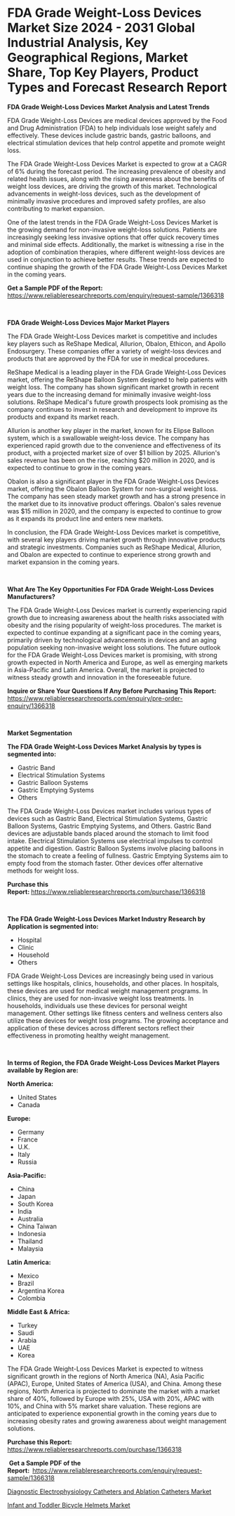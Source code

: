 <p><h1>FDA Grade Weight-Loss Devices Market Size 2024 - 2031 Global Industrial Analysis, Key Geographical Regions, Market Share, Top Key Players, Product Types and Forecast Research Report</h1></p><p><strong>FDA Grade Weight-Loss Devices Market Analysis and Latest Trends</strong></p>
<p><p>FDA Grade Weight-Loss Devices are medical devices approved by the Food and Drug Administration (FDA) to help individuals lose weight safely and effectively. These devices include gastric bands, gastric balloons, and electrical stimulation devices that help control appetite and promote weight loss.</p><p>The FDA Grade Weight-Loss Devices Market is expected to grow at a CAGR of 6% during the forecast period. The increasing prevalence of obesity and related health issues, along with the rising awareness about the benefits of weight loss devices, are driving the growth of this market. Technological advancements in weight-loss devices, such as the development of minimally invasive procedures and improved safety profiles, are also contributing to market expansion.</p><p>One of the latest trends in the FDA Grade Weight-Loss Devices Market is the growing demand for non-invasive weight-loss solutions. Patients are increasingly seeking less invasive options that offer quick recovery times and minimal side effects. Additionally, the market is witnessing a rise in the adoption of combination therapies, where different weight-loss devices are used in conjunction to achieve better results. These trends are expected to continue shaping the growth of the FDA Grade Weight-Loss Devices Market in the coming years.</p></p>
<p><strong>Get a Sample PDF of the Report:&nbsp;</strong> <a href="https://www.reliableresearchreports.com/enquiry/request-sample/1366318">https://www.reliableresearchreports.com/enquiry/request-sample/1366318</a></p>
<p>&nbsp;</p>
<p><strong>FDA Grade Weight-Loss Devices Major Market Players</strong></p>
<p><p>The FDA Grade Weight-Loss Devices market is competitive and includes key players such as ReShape Medical, Allurion, Obalon, Ethicon, and Apollo Endosurgery. These companies offer a variety of weight-loss devices and products that are approved by the FDA for use in medical procedures.</p><p>ReShape Medical is a leading player in the FDA Grade Weight-Loss Devices market, offering the ReShape Balloon System designed to help patients with weight loss. The company has shown significant market growth in recent years due to the increasing demand for minimally invasive weight-loss solutions. ReShape Medical's future growth prospects look promising as the company continues to invest in research and development to improve its products and expand its market reach.</p><p>Allurion is another key player in the market, known for its Elipse Balloon system, which is a swallowable weight-loss device. The company has experienced rapid growth due to the convenience and effectiveness of its product, with a projected market size of over $1 billion by 2025. Allurion's sales revenue has been on the rise, reaching $20 million in 2020, and is expected to continue to grow in the coming years.</p><p>Obalon is also a significant player in the FDA Grade Weight-Loss Devices market, offering the Obalon Balloon System for non-surgical weight loss. The company has seen steady market growth and has a strong presence in the market due to its innovative product offerings. Obalon's sales revenue was $15 million in 2020, and the company is expected to continue to grow as it expands its product line and enters new markets.</p><p>In conclusion, the FDA Grade Weight-Loss Devices market is competitive, with several key players driving market growth through innovative products and strategic investments. Companies such as ReShape Medical, Allurion, and Obalon are expected to continue to experience strong growth and market expansion in the coming years.</p></p>
<p>&nbsp;</p>
<p><strong>What Are The Key Opportunities For FDA Grade Weight-Loss Devices Manufacturers?</strong></p>
<p><p>The FDA Grade Weight-Loss Devices market is currently experiencing rapid growth due to increasing awareness about the health risks associated with obesity and the rising popularity of weight-loss procedures. The market is expected to continue expanding at a significant pace in the coming years, primarily driven by technological advancements in devices and an aging population seeking non-invasive weight loss solutions. The future outlook for the FDA Grade Weight-Loss Devices market is promising, with strong growth expected in North America and Europe, as well as emerging markets in Asia-Pacific and Latin America. Overall, the market is projected to witness steady growth and innovation in the foreseeable future.</p></p>
<p><strong>Inquire or Share Your Questions If Any Before Purchasing This Report:</strong> <a href="https://www.reliableresearchreports.com/enquiry/pre-order-enquiry/1366318">https://www.reliableresearchreports.com/enquiry/pre-order-enquiry/1366318</a></p>
<p>&nbsp;</p>
<p><strong>Market Segmentation</strong></p>
<p><strong>The FDA Grade Weight-Loss Devices Market Analysis by types is segmented into:</strong></p>
<p><ul><li>Gastric Band</li><li>Electrical Stimulation Systems</li><li>Gastric Balloon Systems</li><li>Gastric Emptying Systems</li><li>Others</li></ul></p>
<p><p>The FDA Grade Weight-Loss Devices market includes various types of devices such as Gastric Band, Electrical Stimulation Systems, Gastric Balloon Systems, Gastric Emptying Systems, and Others. Gastric Band devices are adjustable bands placed around the stomach to limit food intake. Electrical Stimulation Systems use electrical impulses to control appetite and digestion. Gastric Balloon Systems involve placing balloons in the stomach to create a feeling of fullness. Gastric Emptying Systems aim to empty food from the stomach faster. Other devices offer alternative methods for weight loss.</p></p>
<p><strong>Purchase this Report:&nbsp;</strong><a href="https://www.reliableresearchreports.com/purchase/1366318">https://www.reliableresearchreports.com/purchase/1366318</a></p>
<p>&nbsp;</p>
<p><strong>The FDA Grade Weight-Loss Devices Market Industry Research by Application is segmented into:</strong></p>
<p><ul><li>Hospital</li><li>Clinic</li><li>Household</li><li>Others</li></ul></p>
<p><p>FDA Grade Weight-Loss Devices are increasingly being used in various settings like hospitals, clinics, households, and other places. In hospitals, these devices are used for medical weight management programs. In clinics, they are used for non-invasive weight loss treatments. In households, individuals use these devices for personal weight management. Other settings like fitness centers and wellness centers also utilize these devices for weight loss programs. The growing acceptance and application of these devices across different sectors reflect their effectiveness in promoting healthy weight management.</p></p>
<p>&nbsp;</p>
<p><strong>In terms of Region, the FDA Grade Weight-Loss Devices Market Players available by Region are:</strong></p>
<p>
    <p> <strong> North America: </strong>
        <ul>
            <li>United States</li>
            <li>Canada</li>
        </ul>
        </p> 
    <p> <strong> Europe: </strong>
        <ul>
            <li>Germany</li>
            <li>France</li>
            <li>U.K.</li>
            <li>Italy</li>
            <li>Russia</li>
        </ul>
        </p> 
    <p> <strong> Asia-Pacific: </strong>
        <ul>
            <li>China</li>
            <li>Japan</li>
            <li>South Korea</li>
            <li>India</li>
            <li>Australia</li>
            <li>China Taiwan</li>
            <li>Indonesia</li>
            <li>Thailand</li>
            <li>Malaysia</li>
        </ul>
        </p> 
    <p> <strong> Latin America: </strong>
        <ul>
            <li>Mexico</li>
            <li>Brazil</li>
            <li>Argentina Korea</li>
            <li>Colombia</li>
        </ul>
        </p> 
    <p> <strong> Middle East & Africa: </strong>
        <ul>
            <li>Turkey</li>
            <li>Saudi</li>
            <li>Arabia</li>
            <li>UAE</li>
            <li>Korea</li>
        </ul>
    </p>
    </p>
<p><p>The FDA Grade Weight-Loss Devices Market is expected to witness significant growth in the regions of North America (NA), Asia Pacific (APAC), Europe, United States of America (USA), and China. Among these regions, North America is projected to dominate the market with a market share of 40%, followed by Europe with 25%, USA with 20%, APAC with 10%, and China with 5% market share valuation. These regions are anticipated to experience exponential growth in the coming years due to increasing obesity rates and growing awareness about weight management solutions.</p></p>
<p><strong>Purchase this Report: </strong><a href="https://www.reliableresearchreports.com/purchase/1366318">https://www.reliableresearchreports.com/purchase/1366318</a></p>
<p>&nbsp;<strong>Get a Sample PDF of the Report:&nbsp;&nbsp;</strong><a href="https://www.reliableresearchreports.com/enquiry/request-sample/1366318">https://www.reliableresearchreports.com/enquiry/request-sample/1366318</a></p>
<p><strong></strong></p>
<p><p><a href="https://issuu.com/reportprime-2/docs/diagnostic-electrophysiology-catheters-and-ablatio">Diagnostic Electrophysiology Catheters and Ablation Catheters Market</a></p><p><a href="https://issuu.com/reportprime-2/docs/infant-and-toddler-bicycle-helmets-market-size-203">Infant and Toddler Bicycle Helmets Market</a></p></p>